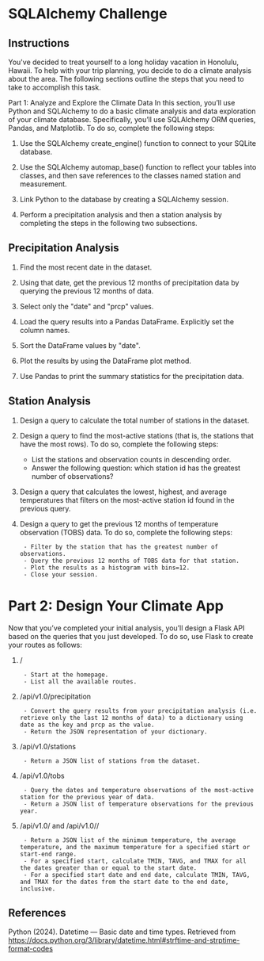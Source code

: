# SQLAlchemy Challenge

## Instructions
You've decided to treat yourself to a long holiday vacation in Honolulu, Hawaii. To help with your trip planning, you decide to do a climate analysis about the area. The following sections outline the steps that you need to take to accomplish this task.

Part 1: Analyze and Explore the Climate Data
In this section, you’ll use Python and SQLAlchemy to do a basic climate analysis and data exploration of your climate database. Specifically, you’ll use SQLAlchemy ORM queries, Pandas, and Matplotlib. To do so, complete the following steps:

1. Use the SQLAlchemy create_engine() function to connect to your SQLite database.

2. Use the SQLAlchemy automap_base() function to reflect your tables into classes, and then save references to the classes named station and measurement.

3. Link Python to the database by creating a SQLAlchemy session.
   
5. Perform a precipitation analysis and then a station analysis by completing the steps in the following two subsections.

## Precipitation Analysis
1. Find the most recent date in the dataset.

2. Using that date, get the previous 12 months of precipitation data by querying the previous 12 months of data.
   
3. Select only the "date" and "prcp" values.

4. Load the query results into a Pandas DataFrame. Explicitly set the column names.

5. Sort the DataFrame values by "date".

6. Plot the results by using the DataFrame plot method.
   
8. Use Pandas to print the summary statistics for the precipitation data.

## Station Analysis
1. Design a query to calculate the total number of stations in the dataset.

2. Design a query to find the most-active stations (that is, the stations that have the most rows). To do so, complete the following steps:

      - List the stations and observation counts in descending order.
      - Answer the following question: which station id has the greatest number of observations?
    
3. Design a query that calculates the lowest, highest, and average temperatures that filters on the most-active station id found in the previous query.
   
5. Design a query to get the previous 12 months of temperature observation (TOBS) data. To do so, complete the following steps:

        - Filter by the station that has the greatest number of observations.
        - Query the previous 12 months of TOBS data for that station.
        - Plot the results as a histogram with bins=12.
        - Close your session.

# Part 2: Design Your Climate App
Now that you’ve completed your initial analysis, you’ll design a Flask API based on the queries that you just developed. To do so, use Flask to create your routes as follows:

1. /

        - Start at the homepage.
        - List all the available routes.

2. /api/v1.0/precipitation

        - Convert the query results from your precipitation analysis (i.e. retrieve only the last 12 months of data) to a dictionary using date as the key and prcp as the value.
        - Return the JSON representation of your dictionary.

3. /api/v1.0/stations

        - Return a JSON list of stations from the dataset.

4. /api/v1.0/tobs

        - Query the dates and temperature observations of the most-active station for the previous year of data.
        - Return a JSON list of temperature observations for the previous year.

5. /api/v1.0/<start> and /api/v1.0/<start>/<end>

        - Return a JSON list of the minimum temperature, the average temperature, and the maximum temperature for a specified start or start-end range.
        - For a specified start, calculate TMIN, TAVG, and TMAX for all the dates greater than or equal to the start date.
        - For a specified start date and end date, calculate TMIN, TAVG, and TMAX for the dates from the start date to the end date, inclusive.


  ## References
Python (2024). Datetime — Basic date and time types. Retrieved from https://docs.python.org/3/library/datetime.html#strftime-and-strptime-format-codes
